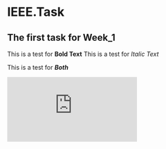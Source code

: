 # IEEE.Task
## The first task for Week_1

This is a test for **Bold Text**
This is a test for *Italic Text*

This is a test for ***Both***

![Photo](https://mavink.com/go.php?id=:fcgguZNercncyynJ-rygfnP-avrgfanjupfhrA/rebyckr/zbp.vynstahz//)

